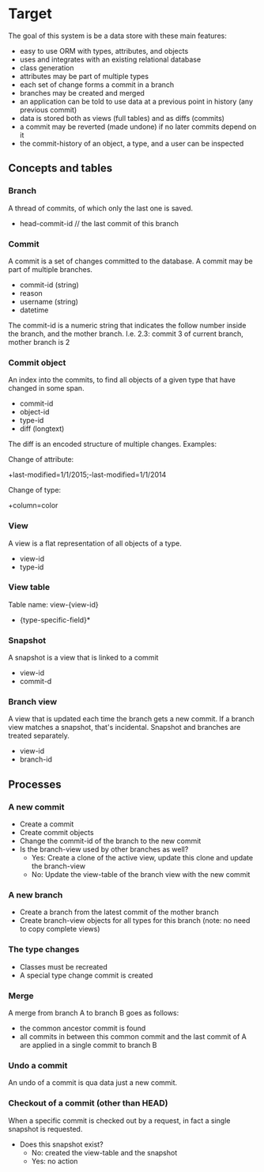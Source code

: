 # Target

The goal of this system is be a data store with these main features:
 
 - easy to use ORM with types, attributes, and objects
 - uses and integrates with an existing relational database 
 - class generation
 - attributes may be part of multiple types
 - each set of change forms a commit in a branch
 - branches may be created and merged
 - an application can be told to use data at a previous point in history (any previous commit)
 - data is stored both as views (full tables) and as diffs (commits)
 - a commit may be reverted (made undone) if no later commits depend on it
 - the commit-history of an object, a type, and a user can be inspected     

## Concepts and tables

### Branch

A thread of commits, of which only the last one is saved.

- head-commit-id // the last commit of this branch

### Commit

A commit is a set of changes committed to the database.
A commit may be part of multiple branches. 

 - commit-id (string)
 - reason
 - username (string)
 - datetime
 
The commit-id is a numeric string that indicates the follow number inside the branch, and the mother branch.
I.e. 2.3: commit 3 of current branch, mother branch is 2 

### Commit object

An index into the commits, to find all objects of a given type that have changed in some span. 

 - commit-id
 - object-id
 - type-id
 - diff (longtext) 
 
The diff is an encoded structure of multiple changes. Examples:
 
 Change of attribute:
 
  +last-modified=1/1/2015;-last-modified=1/1/2014
  
 Change of type:
  
  +column=color

### View

A view is a flat representation of all objects of a type.

 - view-id
 - type-id

### View table

Table name: view-{view-id}

 - {type-specific-field}*

### Snapshot

A snapshot is a view that is linked to a commit

 - view-id
 - commit-d

### Branch view

A view that is updated each time the branch gets a new commit.
If a branch view matches a snapshot, that's incidental. Snapshot and branches are treated separately.

 - view-id
 - branch-id

## Processes

### A new commit

 - Create a commit
 - Create commit objects
 - Change the commit-id of the branch to the new commit
 - Is the branch-view used by other branches as well?
    - Yes: Create a clone of the active view, update this clone and update the branch-view
    - No: Update the view-table of the branch view with the new commit

### A new branch

 - Create a branch from the latest commit of the mother branch
 - Create branch-view objects for all types for this branch (note: no need to copy complete views)

### The type changes

 - Classes must be recreated
 - A special type change commit is created

### Merge

A merge from branch A to branch B goes as follows:

 - the common ancestor commit is found
 - all commits in between this common commit and the last commit of A are applied in a single commit to branch B
 
### Undo a commit

An undo of a commit is qua data just a new commit.

### Checkout of a commit (other than HEAD)

When a specific commit is checked out by a request, in fact a single snapshot is requested.

 - Does this snapshot exist?
    - No: created the view-table and the snapshot
    - Yes: no action

    